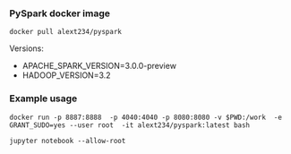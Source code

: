 ### PySpark docker image 


```
docker pull alext234/pyspark
```

Versions:

* APACHE_SPARK_VERSION=3.0.0-preview
* HADOOP_VERSION=3.2


### Example usage

```
docker run -p 8887:8888  -p 4040:4040 -p 8080:8080 -v $PWD:/work  -e GRANT_SUDO=yes --user root  -it alext234/pyspark:latest bash
```

```
jupyter notebook --allow-root
```
